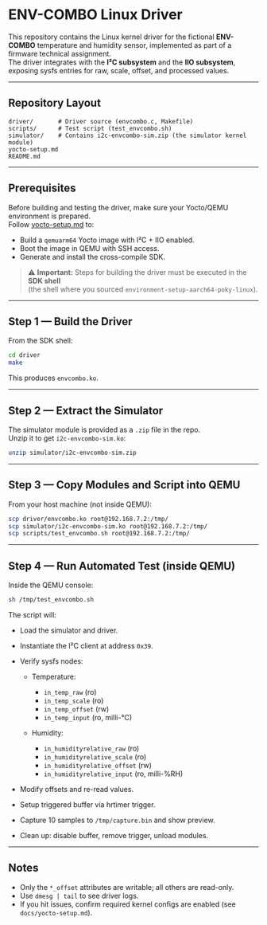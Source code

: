 # ENV-COMBO Linux Driver

This repository contains the Linux kernel driver for the fictional **ENV-COMBO** temperature and humidity sensor, implemented as part of a firmware technical assignment.  
The driver integrates with the **I²C subsystem** and the **IIO subsystem**, exposing sysfs entries for raw, scale, offset, and processed values.

---

## Repository Layout

```
driver/       # Driver source (envcombo.c, Makefile)
scripts/      # Test script (test_envcombo.sh)
simulator/    # Contains i2c-envcombo-sim.zip (the simulator kernel module)
yocto-setup.md
README.md
```

---

## Prerequisites

Before building and testing the driver, make sure your Yocto/QEMU environment is prepared.  
Follow [yocto-setup.md](./docs/yocto-setup.md) to:

- Build a `qemuarm64` Yocto image with I²C + IIO enabled.  
- Boot the image in QEMU with SSH access.  
- Generate and install the cross-compile SDK.  

> ⚠️ **Important:** Steps for building the driver must be executed in the **SDK shell**  
> (the shell where you sourced `environment-setup-aarch64-poky-linux`).

---

## Step 1 — Build the Driver

From the SDK shell:

```bash
cd driver
make
```

This produces `envcombo.ko`.

---

## Step 2 — Extract the Simulator

The simulator module is provided as a `.zip` file in the repo.  
Unzip it to get `i2c-envcombo-sim.ko`:

```bash
unzip simulator/i2c-envcombo-sim.zip
```

---

## Step 3 — Copy Modules and Script into QEMU

From your host machine (not inside QEMU):

```bash
scp driver/envcombo.ko root@192.168.7.2:/tmp/
scp simulator/i2c-envcombo-sim.ko root@192.168.7.2:/tmp/
scp scripts/test_envcombo.sh root@192.168.7.2:/tmp/
```

---

## Step 4 — Run Automated Test (inside QEMU)

Inside the QEMU console:

```bash
sh /tmp/test_envcombo.sh
```

The script will:

- Load the simulator and driver.  
- Instantiate the I²C client at address `0x39`.  
- Verify sysfs nodes:

  - Temperature:  
    - `in_temp_raw` (ro)  
    - `in_temp_scale` (ro)  
    - `in_temp_offset` (rw)  
    - `in_temp_input` (ro, milli-°C)  

  - Humidity:  
    - `in_humidityrelative_raw` (ro)  
    - `in_humidityrelative_scale` (ro)  
    - `in_humidityrelative_offset` (rw)  
    - `in_humidityrelative_input` (ro, milli-%RH)  

- Modify offsets and re-read values.  
- Setup triggered buffer via hrtimer trigger.  
- Capture 10 samples to `/tmp/capture.bin` and show preview.  
- Clean up: disable buffer, remove trigger, unload modules.

---

## Notes

- Only the `*_offset` attributes are writable; all others are read-only.  
- Use `dmesg | tail` to see driver logs.  
- If you hit issues, confirm required kernel configs are enabled (see `docs/yocto-setup.md`).  
